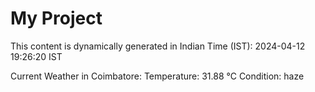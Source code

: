 # My Project

This content is dynamically generated in Indian Time (IST): 2024-04-12 19:26:20 IST


Current Weather in Coimbatore:
Temperature: 31.88 °C
Condition: haze
